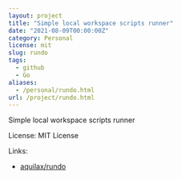 ```yaml
---
layout: project
title: "Simple local workspace scripts runner"
date: "2021-08-09T00:00:00Z"
category: Personal
license: mit
slug: rundo
tags:
  - github
  - Go
aliases:
  - /personal/rundo.html
url: /project/rundo.html
---
```


Simple local workspace scripts runner

License: MIT License

Links:

* [aquilax/rundo](https://github.com/aquilax/rundo)
